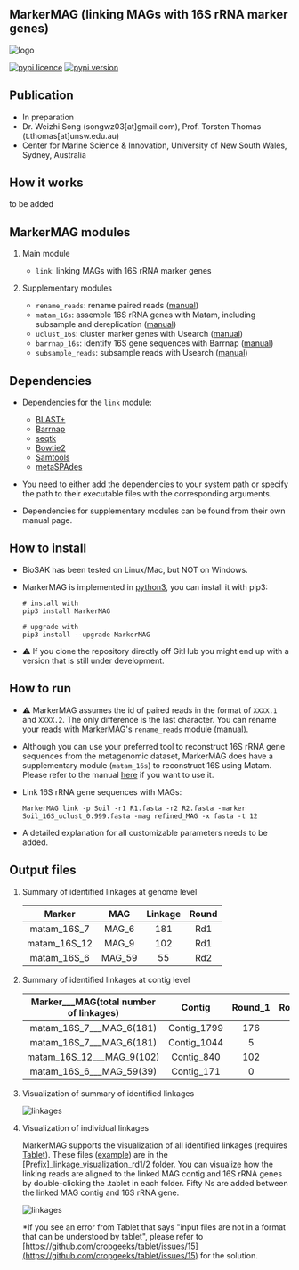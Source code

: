 
## MarkerMAG (linking MAGs with 16S rRNA marker genes)

![logo](doc/images/MarkerMAG_logo.jpg) 

[![pypi licence](https://img.shields.io/pypi/l/MarkerMAG.svg)](https://opensource.org/licenses/gpl-3.0.html)
[![pypi version](https://img.shields.io/pypi/v/MarkerMAG.svg)](https://pypi.python.org/pypi/MarkerMAG) 


Publication
---
+ In preparation
+ Dr. Weizhi Song (songwz03[at]gmail.com), Prof. Torsten Thomas (t.thomas[at]unsw.edu.au)
+ Center for Marine Science & Innovation, University of New South Wales, Sydney, Australia


How it works
---
to be added


MarkerMAG modules
---

1. Main module

    + `link`: linking MAGs with 16S rRNA marker genes
    
1. Supplementary modules

    + `rename_reads`: rename paired reads ([manual](doc/README_rename_reads.md))
    + `matam_16s`: assemble 16S rRNA genes with Matam, including subsample and dereplication ([manual](doc/README_matam_16s.md))
    + `uclust_16s`: cluster marker genes with Usearch ([manual](doc/README_uclust_16s.md))
    + `barrnap_16s`: identify 16S gene sequences with Barrnap ([manual](doc/README_barrnap_16s.md))
    + `subsample_reads`: subsample reads with Usearch ([manual](doc/README_subsample_reads.md))


Dependencies
---
 
+ Dependencies for the `link` module:
  + [BLAST+](https://blast.ncbi.nlm.nih.gov/Blast.cgi?PAGE_TYPE=BlastDocs&DOC_TYPE=Download)
  + [Barrnap](https://github.com/tseemann/barrnap)
  + [seqtk](https://github.com/lh3/seqtk)
  + [Bowtie2](http://bowtie-bio.sourceforge.net/bowtie2/index.shtml)
  + [Samtools](http://www.htslib.org)
  + [metaSPAdes](https://cab.spbu.ru/software/meta-spades/)

+ You need to either add the dependencies to your system path or specify the path to their executable files with the corresponding arguments.
  
+ Dependencies for supplementary modules can be found from their own manual page.
 

How to install
---

+ BioSAK has been tested on Linux/Mac, but NOT on Windows.
+ MarkerMAG is implemented in [python3](https://www.python.org), you can install it with pip3:

      # install with 
      pip3 install MarkerMAG
        
      # upgrade with 
      pip3 install --upgrade MarkerMAG

+ :warning: If you clone the repository directly off GitHub you might end up with a version that is still under development.


How to run
---

+ :warning: MarkerMAG assumes the id of paired reads in the format of `XXXX.1` and `XXXX.2`. The only difference is the last character.
   You can rename your reads with MarkerMAG's `rename_reads` module ([manual](doc/README_rename_reads.md)). 
 

+ Although you can use your preferred tool to reconstruct 16S rRNA gene sequences from the metagenomic dataset, 
   MarkerMAG does have a supplementary module (`matam_16s`) to reconstruct 16S using Matam. 
   Please refer to the manual [here](doc/README_matam_16s.md) if you want to use it.


+ Link 16S rRNA gene sequences with MAGs: 

      MarkerMAG link -p Soil -r1 R1.fasta -r2 R2.fasta -marker Soil_16S_uclust_0.999.fasta -mag refined_MAG -x fasta -t 12

+ A detailed explanation for all customizable parameters needs to be added.


Output files
---

1. Summary of identified linkages at genome level

    | Marker | MAG | Linkage | Round |
    |:---:|:---:|:---:|:---:|
    | matam_16S_7   | MAG_6 | 181| Rd1 |
    | matam_16S_12  | MAG_9 | 102| Rd1 |
    | matam_16S_6   | MAG_59| 55 | Rd2 |

1. Summary of identified linkages at contig level

    |Marker___MAG(total number of linkages)	|Contig	        |Round_1	|Round_2	|
    |:---:|:---:|:---:|:---:|
    |matam_16S_7___MAG_6(181)	            |Contig_1799	|176	    |0          |
    |matam_16S_7___MAG_6(181)	            |Contig_1044	|5	        |0          |
    |matam_16S_12___MAG_9(102)	            |Contig_840	    |102	    |0          |
    |matam_16S_6___MAG_59(39)	            |Contig_171	    |0	        |55         |

1. Visualization of summary of identified linkages
   
    ![linkages](doc/images/linkages_plot.png)

1. Visualization of individual linkages
  
   MarkerMAG supports the visualization of all identified linkages (requires [Tablet](https://ics.hutton.ac.uk/tablet/)). 
   These files ([example](doc/vis_folder)) are in the [Prefix]_linkage_visualization_rd1/2 folder. 
   You can visualize how the linking reads are aligned to the linked MAG contig and 16S rRNA genes by double-clicking the .tablet in each folder. 
   Fifty Ns are added between the linked MAG contig and 16S rRNA gene.
  
   ![linkages](doc/images/linking_reads.png)
  
   *If you see an error from Tablet that says "input files are not in a format that can be understood by tablet", 
   please refer to [https://github.com/cropgeeks/tablet/issues/15](https://github.com/cropgeeks/tablet/issues/15) for the solution.
   